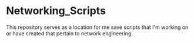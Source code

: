 # Networking_Scripts

This repository serves as a location for me save scripts that I'm working on or have created that pertain to network engineering.
